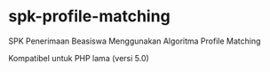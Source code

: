 # spk-profile-matching
SPK Penerimaan Beasiswa Menggunakan Algoritma Profile Matching

Kompatibel untuk PHP lama (versi 5.0)
